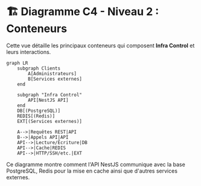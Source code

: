 # 🏗️ Diagramme C4 - Niveau 2 : Conteneurs

Cette vue détaille les principaux conteneurs qui composent **Infra Control** et leurs interactions.

```mermaid
graph LR
    subgraph Clients
        A[Administrateurs]
        B[Services externes]
    end

    subgraph "Infra Control"
        API[NestJS API]
    end
    DB[(PostgreSQL)]
    REDIS[(Redis)]
    EXT[(Services externes)]

    A-->|Requêtes REST|API
    B-->|Appels API|API
    API-->|Lecture/Écriture|DB
    API-->|Cache|REDIS
    API-->|HTTP/SSH/etc.|EXT
```

Ce diagramme montre comment l'API NestJS communique avec la base PostgreSQL, Redis pour la mise en cache ainsi que d'autres services externes.
